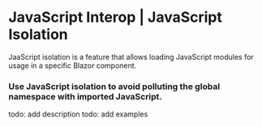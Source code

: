# JavaScript Interop | JavaScript Isolation

 JaaScript isolation is a feature that allows loading JavaScript modules for usage in a specific Blazor component.
<br>


### Use JavaScript isolation to avoid polluting the global namespace with imported JavaScript.

todo: add description
todo: add examples

<br>